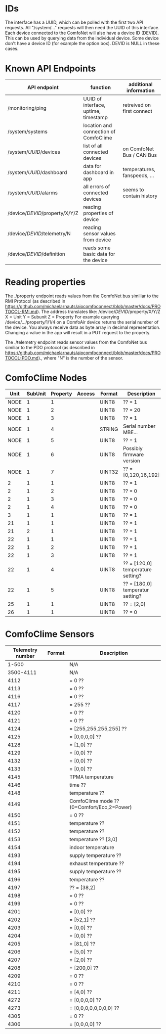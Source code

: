 # IDs

The interface has a UUID, which can be polled with the first two API requests. All "/system/..." requests will then need the UUID of this interface.
Each device connected to the ComfoNet will also have a device ID (DEVID). This can be used by querying data from the individual device. Some device don't have a device ID (for example the option box). DEVID is NULL in these cases.


# Known API Endpoints 

| API endpoint | function | additional information |
|--------------|----------|------------------------|
| /monitoring/ping | UUID of interface, uptime, timestamp | retreived on first connect |
| /system/systems | location and connection of ComfoClime | |
| /system/$UUID$/devices | list of all connected devices | on ComfoNet Bus / CAN Bus |
| /system/$UUID$/dashboard | data for dashboard in app | temperatures, fanspeeds, ... |
| /system/$UUID$/alarms | all errors of connected devices | seems to contain history |
| /device/$DEVID$/property/X/Y/Z | reading properties of device | |
| /device/$DEVID$/telemetry/N | reading sensor values from device | |
| /device/$DEVID$/definition | reads some basic data for the device | |

# Reading properties

The ./property endpoint reads values from the ComfoNet bus similiar to the RMI Protocol (as described in https://github.com/michaelarnauts/aiocomfoconnect/blob/master/docs/PROTOCOL-RMI.md). 
The address translates like:
/device/$DEVID$/property/X/Y/Z
X = Unit
Y = Subunit
Z = Property
For example querying /device/.../property/1/1/4 on a ComfoAir device returns the serial number of the device. You always receive data as byte array in decimal representation.
Changing a value in the app will result in a PUT request to the property. 

The ./telemetry endpoint reads sensor values from the ComfoNet bus similiar to the PDO protocol (as described in https://github.com/michaelarnauts/aiocomfoconnect/blob/master/docs/PROTOCOL-PDO.md)., where "N" is the number of the sensor.


# ComfoClime Nodes

| Unit | SubUnit | Property | Access | Format | Description |
|------|---------|----------|--------|--------|-------------|
| NODE | 1       | 1        |        | UINT8  | ?? = 1      |
| NODE | 1       | 2        |        | UINT8  | ?? = 20      |
| NODE | 1       | 3        |        | UINT8  | ?? = 1      |
| NODE | 1       | 4        |        | STRING | Serial number MBE...  |
| NODE | 1       | 5        |        | UINT8  | ?? = 1      |
| NODE | 1       | 6        |        | UINT8  | Possibly firmware version |
| NODE | 1       | 7        |        | UINT32 | ?? = [0,120,16,192] |
| 2    | 1       | 1        |        | UINT8  | ?? = 1      |
| 2    | 1       | 2        |        | UINT8  | ?? = 0      |
| 2    | 1       | 3        |        | UINT8  | ?? = 0      |
| 2    | 1       | 4        |        | UINT8  | ?? = 0      |
| 3    | 1       | 1        |        | UINT8  | ?? = 1      |
| 21   | 1       | 1        |        | UINT8  | ?? = 1      |
| 21   | 2       | 1        |        | UINT8  | ?? = 1      |
| 22   | 1       | 1        |        | UINT8  | ?? = 1      |
| 22   | 1       | 2        |        | UINT8  | ?? = 1      |
| 22   | 1       | 3        |        | UINT8  | ?? = 1      |
| 22   | 1       | 4        |        | UINT8  | ?? = [120,0] temperature setting? |
| 22   | 1       | 5        |        | UINT8  | ?? = [180,0] temperatur setting?      |
| 25   | 1       | 1        |        | UINT8  | ?? = [2,0]      |
| 26   | 1       | 1        |        | UINT8  | ?? = 0     |



# ComfoClime Sensors

| Telemetry number | Format | Description |
|------------------|--------|-------------|
| 1-500 | | N/A |
| 3500-4111 | | N/A |
| 4112 | | = 0 ?? |
| 4113 | | = 0 ?? |
| 4116 | | = 0 ?? |
| 4117 | | = 255 ?? |
| 4120 | | = 0 ?? |
| 4121 | | = 0 ?? |
| 4124 | | = [255,255,255,255] ?? |
| 4125 | | = [0,0,0,0] ?? |
| 4128 | | = [1,0] ?? |
| 4129 | | = [0,0] ?? |
| 4132 | | = [0,0] ?? |
| 4133 | | = [0,0] ?? |
| 4145 | | TPMA temperature |
| 4146 | | time ?? |
| 4148 | | temperature ?? |
| 4149 | | ComfoClime mode ?? (0=Comfort/Eco,2=Power) |
| 4150 | | = 0 ?? |
| 4151 | | temperature ?? |
| 4152 | | temperature ?? |
| 4153 | | temperature ?? [3,0] |
| 4154 | | indoor temperature |
| 4193 | | supply temperature ?? |
| 4194 | | exhaust temperature ?? |
| 4195 | | supply temperature ?? |
| 4196 | | temperature ?? |
| 4197 | | ?? = [38,2] |
| 4198 | | = 0 ?? |
| 4199 | | = 0 ?? |
| 4201 | | = [0,0] ?? |
| 4202 | | = [52,1] ?? |
| 4203 | | = [0,0] ?? |
| 4204 | | = [0,0] ?? |
| 4205 | | = [81,0] ?? |
| 4206 | | = [5,0] ?? |
| 4207 | | = [2,0] ?? |
| 4208 | | = [200,0] ?? |
| 4209 | | = 0 ?? |
| 4210 | | = 0 ?? |
| 4211 | | = [4,0] ?? |
| 4272 | | = [0,0,0,0] ?? |
| 4273 | | = [0,0,0,0,0,0,0,0] ?? |
| 4305 | | = 0 ?? |
| 4306 | | = [0,0,0,0] ?? |




